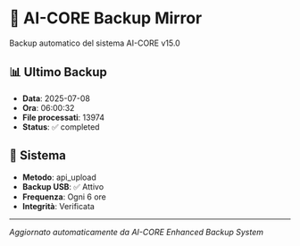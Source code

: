 # 🧬 AI-CORE Backup Mirror

Backup automatico del sistema AI-CORE v15.0

## 📊 Ultimo Backup
- **Data**: 2025-07-08
- **Ora**: 06:00:32
- **File processati**: 13974
- **Status**: ✅ completed

## 🎯 Sistema
- **Metodo**: api_upload
- **Backup USB**: ✅ Attivo
- **Frequenza**: Ogni 6 ore
- **Integrità**: Verificata

---
*Aggiornato automaticamente da AI-CORE Enhanced Backup System*
